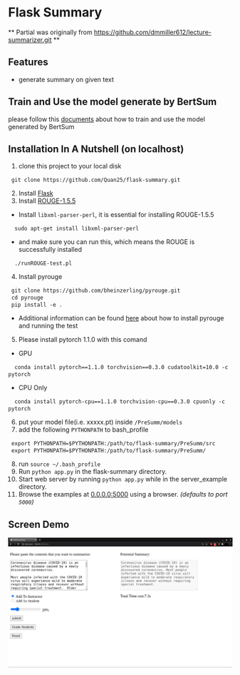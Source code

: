 # Flask Summary

** Partial was originally from https://github.com/dmmiller612/lecture-summarizer.git **

Features
--------
 * generate summary on given text

 Train and Use the model generate by BertSum
 -------------------------------------------
 please follow this [documents](https://github.com/Quan25/flask-summary/blob/master/guides.pdf) about how to train and use the model generated by BertSum

Installation In A Nutshell (on localhost)
--------------------------
 1. clone this project to your local disk
 ```
  git clone https://github.com/Quan25/flask-summary.git
 ```

 2. Install [Flask](https://flask.palletsprojects.com/en/1.1.x/installation/#installation)
 3. Install [ROUGE-1.5.5](https://drive.google.com/file/d/1RxfZOYyNvzvCf37_vABfJMkohAsEZKtH/view?usp=sharing)
  - Install `libxml-parser-perl`, it is essential for installing ROUGE-1.5.5
  ```
    sudo apt-get install libxml-parser-perl
  ```
  - and make sure you can run this, which means the ROUGE is successfully installed
  ```
    ./runROUGE-test.pl
  ```
 4. Install pyrouge
 ```
  git clone https://github.com/bheinzerling/pyrouge.git
  cd pyrouge
  pip install -e .
 ```
 - Additional information can be found [here](https://github.com/bheinzerling/pyrouge) about how to install pyrouge and running the test

 5. Please install pytorch 1.1.0 with this comand
 - GPU
```
  conda install pytorch==1.1.0 torchvision==0.3.0 cudatoolkit=10.0 -c pytorch
```
 - CPU Only
```
  conda install pytorch-cpu==1.1.0 torchvision-cpu==0.3.0 cpuonly -c pytorch
```
 6. put your model file(i.e. xxxxx.pt) inside ```/PreSumm/models ```
 7. add the following `PYTHONPATH` to bash_profile
 ```
  export PYTHONPATH=$PYTHONPATH:/path/to/flask-summary/PreSumm/src
  export PYTHONPATH=$PYTHONPATH:/path/to/flask-summary/PreSumm/

 ```
 8. run `source ~/.bash_profile`
 9. Run `python app.py` in the flask-summary directory.
 10. Start web server by running `python app.py` while in the server_example directory.
 11. Browse the examples at [0.0.0.0:5000](http://0.0.0:5000) using a browser. *(defaults to port `5000`)*

 Screen Demo
 --------
![Screen Demo](demo.png)
